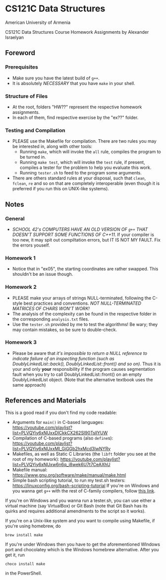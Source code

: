 # CS121C Data Structures

American University of Armenia

CS121C Data Structures Course Homework Assignments by Alexander Israelyan

## Foreword
### Prerequisites
*	Make sure you have the latest build of `g++`.
*	It is absolutely *NECESSARY* that you have `make` in your shell.
### Structure of Files
*	At the root, folders "HW??" represent the respective homework assignments.
*	In each of them, find respective exercise by the "ex??" folder.
### Testing and Compilation
*	PLEASE use the Makefile for compilation. There are two rules you may be interested in, along with other tools:
	* Running `make`, which will invoke the `all` rule, compiles the program to be turned in.
	* Running `make test`, which will invoke the `test` rule, if present, compiles a tester for the problem to help you evaluate this work.
	* Running `tester.sh` to feed to the program some arguments.
*	There are others standard rules at your disposal, such that `clean`, `fclean`, `re` and so on that are completely interoperable (even though it is preferred if you run this on UNIX-like systems).

## Notes
### General
*	_SCHOOL 42's COMPUTERS HAVE AN OLD VERSION OF `g++` THAT DOESN'T SUPPORT SOME FUNCTIONS OF C++11_. If your compiler is too new, it may spit out compiltation errors, but IT IS NOT MY FAULT. Fix the errors youself.
### Homework 1
*	Notice that in "ex05", the starting coordinates are rather swapped. This shouldn't be an issue though.
### Homework 2
*	PLEASE make your arrays of strings NULL-terminated, following the C-style best practices and conventions. _NOT NULL-TERMINATED MATRICES OF CHARS WON'T WORK!_
*	The analysis of the complexity can be found in the respective folder in the corresponding `analysis.txt` files.
*	Use the `tester.sh` provided by me to test the algorithms! Be wary; they may contain mistakes, so be sure to double-check.
### Homework 3
*	Please be aware that _it's impossible to return a NULL reference to indicate failure of an inspecting function (such as DoublyLinkedList<D>::back(), DoublyLinkedList<D>::front() and so on)_. Thus it is your and only __your__ responsibility if the program causes segmentation fault when you try to call DoublyLinkedList<D>::front() on an empty DoublyLinkedList object. (Note that the alternative textbook uses the same approach)

## References and Materials
This is a good read if you don't find my code readable:
*	Arguments for `main()` in C-based languages: https://youtube.com/playlist?list=PLVQYiy6xNUxxDlCkkCX262SI90TsllYUW
*	Compilation of C-based programs (also `define`s): https://youtube.com/playlist?list=PLVQYiy6xNUxxMI_GiGGb2hxMcd3IwNYRy
*	Makefiles, as well as Static C Libraries (the `libft` folder you see at the root of my homework): https://youtube.com/playlist?list=PLVQYiy6xNUxw6n6q_i8wek6U7t7CeAXhU
*	Makefile manual: https://www.gnu.org/software/make/manual/make.html
*	Simple bash scripting tutorial, to run my test.sh testers: https://linuxconfig.org/bash-scripting-tutorial
If you're on Windows and you wanna get `g++` with the rest of C-family compilers, follow [this link](https://code.visualstudio.com/docs/languages/cpp).

If you're on Windows and you wanna run a tester.sh, you can use either a virtual machine (say VirtualBox) or Git Bash (note that Git Bash has its quirks and requires additional amendments to the script so it works).

If you're on a Unix-like system and you want to compile using Makefile, if you're using homebrew, do
```
brew install make
```
If you're under Windows then you have to get the aforementioned WIndows port and chocolatey which is the Windows homebrew alternative. After you get it, run
```
choco install make
```
in the PowerShell.
